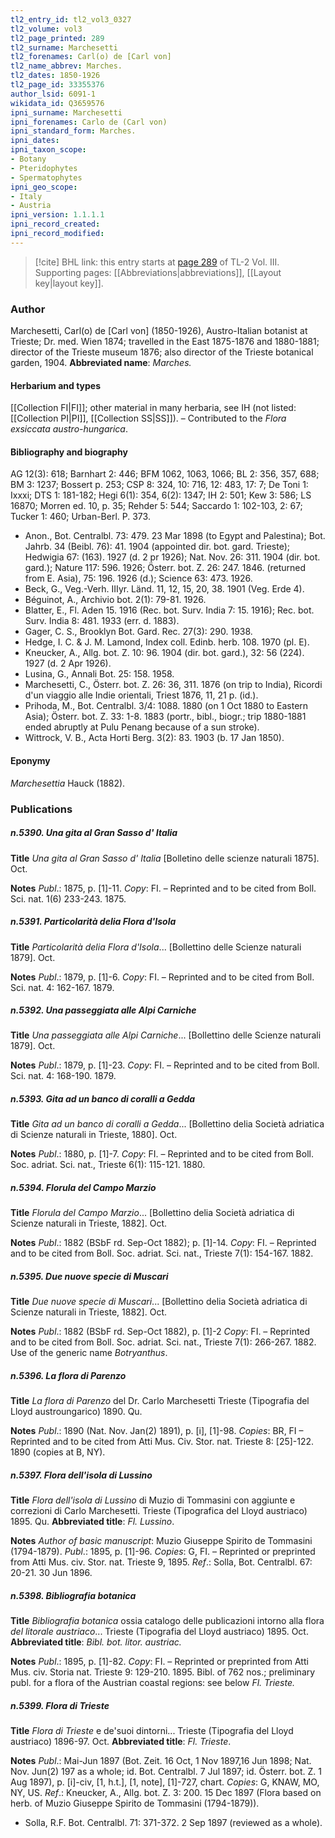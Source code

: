 ```yaml
---
tl2_entry_id: tl2_vol3_0327
tl2_volume: vol3
tl2_page_printed: 289
tl2_surname: Marchesetti
tl2_forenames: Carl(o) de [Carl von]
tl2_name_abbrev: Marches.
tl2_dates: 1850-1926
tl2_page_id: 33355376
author_lsid: 6091-1
wikidata_id: Q3659576
ipni_surname: Marchesetti
ipni_forenames: Carlo de (Carl von)
ipni_standard_form: Marches.
ipni_dates: 
ipni_taxon_scope: 
- Botany
- Pteridophytes
- Spermatophytes
ipni_geo_scope: 
- Italy
- Austria
ipni_version: 1.1.1.1
ipni_record_created: 
ipni_record_modified:
---
```



> [!cite] BHL link: this entry starts at [page 289](https://www.biodiversitylibrary.org/page/33355376) of TL-2 Vol. III.
> Supporting pages: [[Abbreviations|abbreviations]], [[Layout key|layout key]].

### Author

Marchesetti, Carl(o) de \[Carl von\] (1850-1926), Austro-Italian botanist at Trieste; Dr. med. Wien 1874; travelled in the East 1875-1876 and 1880-1881; director of the Trieste museum 1876; also director of the Trieste botanical garden, 1904. 
**Abbreviated name**: *Marches.*

#### Herbarium and types

[[Collection FI|FI]]; other material in many herbaria, see IH (not listed: [[Collection PI|PI]], [[Collection SS|SS]]). – Contributed to the *Flora exsiccata austro-hungarica*.

#### Bibliography and biography

AG 12(3): 618; Barnhart 2: 446; BFM 1062, 1063, 1066; BL 2: 356, 357, 688; BM 3: 1237; Bossert p. 253; CSP 8: 324, 10: 716, 12: 483, 17: 7; De Toni 1: Ixxxi; DTS 1: 181-182; Hegi 6(1): 354, 6(2): 1347; IH 2: 501; Kew 3: 586; LS 16870; Morren ed. 10, p. 35; Rehder 5: 544; Saccardo 1: 102-103, 2: 67; Tucker 1: 460; Urban-Berl. P. 373.
- Anon., Bot. Centralbl. 73: 479. 23 Mar 1898 (to Egypt and Palestina); Bot. Jahrb. 34 (Beibl. 76): 41. 1904 (appointed dir. bot. gard. Trieste); Hedwigia 67: (163). 1927 (d. 2 pr 1926); Nat. Nov. 26: 311. 1904 (dir. bot. gard.); Nature 117: 596. 1926; Österr. bot. Z. 26: 247. 1846. (returned from E. Asia), 75: 196. 1926 (d.); Science 63: 473. 1926.
- Beck, G., Veg.-Verh. IIIyr. Länd. 11, 12, 15, 20, 38. 1901 (Veg. Erde 4).
- Béguinot, A., Archivio bot. 2(1): 79-81. 1926.
- Blatter, E., Fl. Aden 15. 1916 (Rec. bot. Surv. India 7: 15. 1916); Rec. bot. Surv. India 8: 481. 1933 (err. d. 1883).
- Gager, C. S., Brooklyn Bot. Gard. Rec. 27(3): 290. 1938.
- Hedge, I. C. & J. M. Lamond, Index coll. Edinb. herb. 108. 1970 (pl. E).
- Kneucker, A., Allg. bot. Z. 10: 96. 1904 (dir. bot. gard.), 32: 56 (224). 1927 (d. 2 Apr 1926).
- Lusina, G., Annali Bot. 25: 158. 1958.
- Marchesetti, C., Österr. bot. Z. 26: 36, 311. 1876 (on trip to India), Ricordi d'un viaggio alle Indie orientali, Triest 1876, 11, 21 p. (id.).
- Prihoda, M., Bot. Centralbl. 3/4: 1088. 1880 (on 1 Oct 1880 to Eastern Asia); Österr. bot. Z. 33: 1-8. 1883 (portr., bibl., biogr.; trip 1880-1881 ended abruptly at Pulu Penang because of a sun stroke).
- Wittrock, V. B., Acta Horti Berg. 3(2): 83. 1903 (b. 17 Jan 1850).

#### Eponymy

*Marchesettia* Hauck (1882).

### Publications

##### n.5390. Una gita al Gran Sasso d' Italia

**Title**
*Una gita al Gran Sasso d' Italia* \[Bolletino delle scienze naturali 1875\]. Oct.

**Notes**
*Publ*.: 1875, p. \[1\]-11. *Copy*: FI. – Reprinted and to be cited from Boll. Sci. nat. 1(6) 233-243. 1875.

##### n.5391. Particolarità delia Flora d'Isola

**Title**
*Particolarità delia Flora d'Isola*... \[Bollettino delle Scienze naturali 1879\]. Oct.

**Notes**
*Publ*.: 1879, p. \[1\]-6. *Copy*: FI. – Reprinted and to be cited from Boll. Sci. nat. 4: 162-167. 1879.

##### n.5392. Una passeggiata alle Alpi Carniche

**Title**
*Una passeggiata alle Alpi Carniche*... \[Bollettino delle Scienze naturali 1879\]. Oct.

**Notes**
*Publ*.: 1879, p. \[1\]-23. *Copy*: FI. – Reprinted and to be cited from Boll. Sci. nat. 4: 168-190. 1879.

##### n.5393. Gita ad un banco di coralli a Gedda

**Title**
*Gita ad un banco di coralli a Gedda*... \[Bollettino delia Società adriatica di Scienze naturali in Trieste, 1880\]. Oct.

**Notes**
*Publ*.: 1880, p. \[1\]-7. *Copy*: FI. – Reprinted and to be cited from Boll. Soc. adriat. Sci. nat., Trieste 6(1): 115-121. 1880.

##### n.5394. Florula del Campo Marzio

**Title**
*Florula del Campo Marzio*... \[Bollettino delia Società adriatica di Scienze naturali in Trieste, 1882\]. Oct.

**Notes**
*Publ*.: 1882 (BSbF rd. Sep-Oct 1882); p. \[1\]-14. *Copy*: FI. – Reprinted and to be cited from Boll. Soc. adriat. Sci. nat., Trieste 7(1): 154-167. 1882.

##### n.5395. Due nuove specie di Muscari

**Title**
*Due nuove specie di Muscari*... \[Bollettino delia Società adriatica di Scienze naturali in Trieste, 1882\]. Oct.

**Notes**
*Publ*.: 1882 (BSbF rd. Sep-Oct 1882), p. \[1\]-2 *Copy*: FI. – Reprinted and to be cited from Boll. Soc. adriat. Sci. nat., Trieste 7(1): 266-267. 1882. Use of the generic name *Botryanthus*.

##### n.5396. La flora di Parenzo

**Title**
*La flora di Parenzo* del Dr. Carlo Marchesetti Trieste (Tipografia del Lloyd austroungarico) 1890. Qu.

**Notes**
*Publ*.: 1890 (Nat. Nov. Jan(2) 1891), p. \[i\], \[1\]-98. *Copies*: BR, FI – Reprinted and to be cited from Atti Mus. Civ. Stor. nat. Trieste 8: \[25\]-122. 1890 (copies at B, NY).

##### n.5397. Flora dell'isola di Lussino

**Title**
*Flora dell'isola di Lussino* di Muzio di Tommasini con aggiunte e correzioni di Carlo Marchesetti. Trieste (Tipografica del Lloyd austriaco) 1895. Qu.
**Abbreviated title**: *Fl. Lussino*.

**Notes**
*Author of basic manuscript*: Muzio Giuseppe Spirito de Tommasini (1794-1879).
*Publ*.: 1895, p. \[1\]-96. *Copies*: G, FI. – Reprinted or preprinted from Atti Mus. civ. Stor. nat. Trieste 9, 1895.
*Ref*.: Solla, Bot. Centralbl. 67: 20-21. 30 Jun 1896.

##### n.5398. Bibliografia botanica

**Title**
*Bibliografia botanica* ossia catalogo delle publicazioni intorno alla flora *del litorale austriaco*... Trieste (Tipografia del Lloyd austriaco) 1895. Oct.
**Abbreviated title**: *Bibl. bot. litor. austriac.*

**Notes**
*Publ*.: 1895, p. \[1\]-82. *Copy*: FI. – Reprinted or preprinted from Atti Mus. civ. Storia nat. Trieste 9: 129-210. 1895. Bibl. of 762 nos.; preliminary publ. for a flora of the Austrian coastal regions: see below *Fl. Trieste.*

##### n.5399. Flora di Trieste

**Title**
*Flora di Trieste* e de'suoi dintorni... Trieste (Tipografia del Lloyd austriaco) 1896-97. Oct.
**Abbreviated title**: *Fl. Trieste*.

**Notes**
*Publ*.: Mai-Jun 1897 (Bot. Zeit. 16 Oct, 1 Nov 1897,16 Jun 1898; Nat. Nov. Jun(2) 197 as a whole; id. Bot. Centralbl. 7 Jul 1897; id. Österr. bot. Z. 1 Aug 1897), p. \[i\]-civ, \[1, h.t.\], \[1, note\], \[1\]-727, chart. *Copies*: G, KNAW, MO, NY, US.
*Ref*.: Kneucker, A., Allg. bot. Z. 3: 200. 15 Dec 1897 (Flora based on herb. of Muzio Giuseppe Spirito de Tommasini (1794-1879)).
- Solla, R.F. Bot. Centralbl. 71: 371-372. 2 Sep 1897 (reviewed as a whole).

